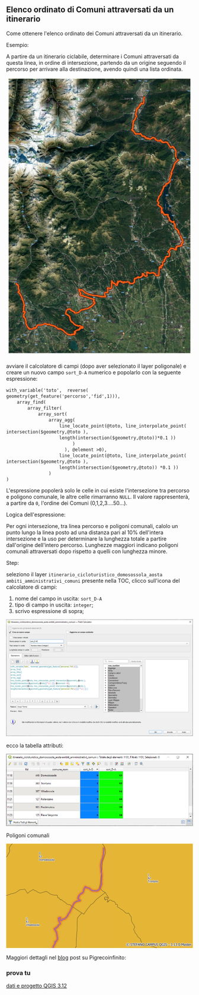 ## Elenco ordinato di Comuni attraversati da un itinerario

Come ottenere l'elenco ordinato dei Comuni attraversati da un itinerario.

Esempio:

A partire da un itinerario ciclabile, determinare i Comuni attraversati da questa linea, in ordine di intersezione, partendo da un origine seguendo il percorso per arrivare alla destinazione, avendo quindi una lista ordinata.

![](/img/esempi/elenco_ordinato_comuni/img_01.png)

avviare il calcolatore di campi (dopo aver selezionato il layer poligonale) e creare un nuovo campo `sort_D-A` numerico e popolarlo con la seguente espressione:

```
with_variable('toto',  reverse( geometry(get_feature('percorso','fid',1))),
    array_find( 
        array_filter(
            array_sort(
                array_agg(
                    line_locate_point(@toto, line_interpolate_point( intersection($geometry,@toto ), 
                    length(intersection($geometry,@toto))*0.1 ))
                         )
                      ), @element >0),
                    line_locate_point(@toto, line_interpolate_point( intersection($geometry,@toto ), 
                    length(intersection($geometry,@toto)) *0.1 ))
                )
)   
```

L'espressione popolerà solo le celle in cui esiste l'intersezione tra percorso e poligono comunale, le altre celle rimarranno `NULL`.
Il valore rappresenterà, a partire da `0`, l'ordine dei Comuni (0,1,2,3....50...).

Logica dell'espressione:

Per ogni intersezione, tra linea percorso e poligoni comunali, calolo un punto lungo la linea posto ad una distanza pari al 10% dell'intera intersezione e la uso per determinare la lunghezza totale a partire dall'origine dell'intero percorso. Lunghezze maggiori indicano poligoni comunali attraversati dopo rispetto a quelli con lunghezza minore.

Step:

seleziono il layer `itinerario_cicloturistico_domosossola_aosta ambiti_amministrativi_comuni` presente nella TOC, clicco sull'icona del calcolatore di campi:

1. nome del campo in uscita: `sort_D-A`
2. tipo di campo in uscita: `integer`;
3. scrivo espressione di sopra;


![](/img/esempi/elenco_ordinato_comuni/img_02.png)

ecco la tabella attributi:

![](/img/esempi/elenco_ordinato_comuni/img_03.png)

Poligoni comunali

![](/img/esempi/elenco_ordinato_comuni/img_04.png)

Maggiori dettagli nel [blog](https://pigrecoinfinito.com/2020/05/20/elenco-ordinato-di-comuni-attraversati-da-un-itinerario-domodossola-aosta/) post su Pigrecoinfinito: 

### prova tu

[dati e progetto QGIS 3.12](https://mega.nz/file/lUgwhIIA#gEwH2RpsdkNFGWM6qvqDFnXcMS6IIlfqhnkJnH3m164)
